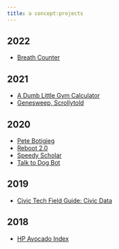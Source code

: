 ```yaml
---
title: a concept:projects
---
```

## 2022
- <a href = "https://deblnia.github.io/breath-counter/" target="_blank"> Breath Counter </a>

## 2021
- <a href = "https://deblnia.github.io/gym-calculator/" target="_blank"> A Dumb Little Gym Calculator </a>
- <a href = "https://genesweep.netlify.app/" target="_blank"> Genesweep, Scrollytold </a>

## 2020
- <a href = "https://twitter.com/petebutbot" target="_blank"> Pete Botigieg </a>
- <a href="https://reboothq.substack.com/" target="_blank">Reboot 2.0</a>
- <a href="https://deblnia.github.io/speedyscholar/" target="_blank">Speedy Scholar</a>
- <a href="https://twitter.com/talktodogbot" target="_blank">Talk to Dog Bot</a>


## 2019
- <a href="https://civictech.guide/civic-data/" target="_blank">Civic Tech Field Guide: Civic Data</a>

## 2018
- <a href="https://twitter.com/hpavocadoprice?lang=en" target="_blank">HP Avocado Index</a>
